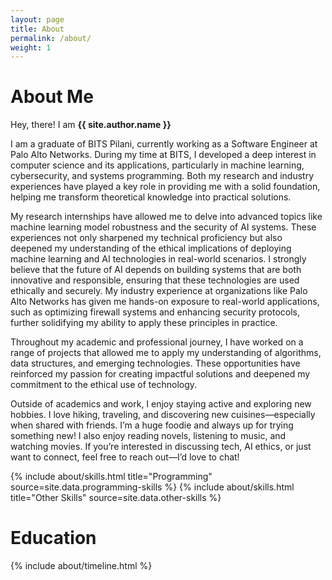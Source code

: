 ```yaml
---
layout: page
title: About
permalink: /about/
weight: 1
---
```


# **About Me**

Hey, there! I am **{{ site.author.name }}** <br>

I am a graduate of BITS Pilani, currently working as a Software Engineer at Palo Alto Networks. During my time at BITS, I developed a deep interest in computer science and its applications, particularly in machine learning, cybersecurity, and systems programming. Both my research and industry experiences have played a key role in providing me with a solid foundation, helping me transform theoretical knowledge into practical solutions.

My research internships have allowed me to delve into advanced topics like machine learning model robustness and the security of AI systems. These experiences not only sharpened my technical proficiency but also deepened my understanding of the ethical implications of deploying machine learning and AI technologies in real-world scenarios. I strongly believe that the future of AI depends on building systems that are both innovative and responsible, ensuring that these technologies are used ethically and securely. My industry experience at organizations like Palo Alto Networks has given me hands-on exposure to real-world applications, such as optimizing firewall systems and enhancing security protocols, further solidifying my ability to apply these principles in practice.

Throughout my academic and professional journey, I have worked on a range of projects that allowed me to apply my understanding of algorithms, data structures, and emerging technologies. These opportunities have reinforced my passion for creating impactful solutions and deepened my commitment to the ethical use of technology.

Outside of academics and work, I enjoy staying active and exploring new hobbies. I love hiking, traveling, and discovering new cuisines—especially when shared with friends. I’m a huge foodie and always up for trying something new! I also enjoy reading novels, listening to music, and watching movies. If you’re interested in discussing tech, AI ethics, or just want to connect, feel free to reach out—I’d love to chat!


<!-- If you know how life works, mail me? -->

<div class="row">
{% include about/skills.html title="Programming" source=site.data.programming-skills %}
<!-- {% include about/skills.html title="Deep Learning" source=site.data.dl-skills %} -->
{% include about/skills.html title="Other Skills" source=site.data.other-skills %}
</div>
<!-- <div class="row">
{% include about/skills.html title="Framework" source=site.data.framework-skills %} -->
<!-- {% include about/skills.html title="Other Skills" source=site.data.other-skills %} -->
<!-- </div> -->

# **Education**
<div class="row">
{% include about/timeline.html %}
</div>
